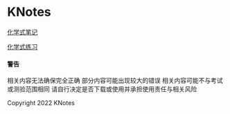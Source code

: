 # KNotes
[化学式笔记](https://knotes.tech/化学式笔记.pdf)

[化学式练习](https://knotes.tech/化学式练习.pdf)

#### 警告
相关内容无法确保完全正确
部分内容可能出现较大的错误
相关内容可能不与考试或测验范围相同
请自行决定是否下载或使用并承担使用责任与相关风险

Copyright 2022 KNotes
